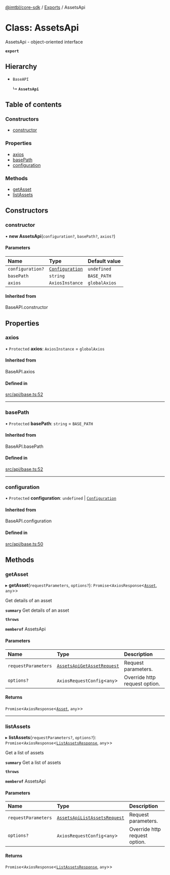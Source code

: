 [@imtbl/core-sdk](../README.md) / [Exports](../modules.md) / AssetsApi

# Class: AssetsApi

AssetsApi - object-oriented interface

**`export`** 

## Hierarchy

- `BaseAPI`

  ↳ **`AssetsApi`**

## Table of contents

### Constructors

- [constructor](AssetsApi.md#constructor)

### Properties

- [axios](AssetsApi.md#axios)
- [basePath](AssetsApi.md#basepath)
- [configuration](AssetsApi.md#configuration)

### Methods

- [getAsset](AssetsApi.md#getasset)
- [listAssets](AssetsApi.md#listassets)

## Constructors

### constructor

• **new AssetsApi**(`configuration?`, `basePath?`, `axios?`)

#### Parameters

| Name | Type | Default value |
| :------ | :------ | :------ |
| `configuration?` | [`Configuration`](Configuration.md) | `undefined` |
| `basePath` | `string` | `BASE_PATH` |
| `axios` | `AxiosInstance` | `globalAxios` |

#### Inherited from

BaseAPI.constructor

## Properties

### axios

• `Protected` **axios**: `AxiosInstance` = `globalAxios`

#### Inherited from

BaseAPI.axios

#### Defined in

[src/api/base.ts:52](https://github.com/immutable/imx-core-sdk/blob/7204457/src/api/base.ts#L52)

___

### basePath

• `Protected` **basePath**: `string` = `BASE_PATH`

#### Inherited from

BaseAPI.basePath

#### Defined in

[src/api/base.ts:52](https://github.com/immutable/imx-core-sdk/blob/7204457/src/api/base.ts#L52)

___

### configuration

• `Protected` **configuration**: `undefined` \| [`Configuration`](Configuration.md)

#### Inherited from

BaseAPI.configuration

#### Defined in

[src/api/base.ts:50](https://github.com/immutable/imx-core-sdk/blob/7204457/src/api/base.ts#L50)

## Methods

### getAsset

▸ **getAsset**(`requestParameters`, `options?`): `Promise`<`AxiosResponse`<[`Asset`](../interfaces/Asset.md), `any`\>\>

Get details of an asset

**`summary`** Get details of an asset

**`throws`** 

**`memberof`** AssetsApi

#### Parameters

| Name | Type | Description |
| :------ | :------ | :------ |
| `requestParameters` | [`AssetsApiGetAssetRequest`](../interfaces/AssetsApiGetAssetRequest.md) | Request parameters. |
| `options?` | `AxiosRequestConfig`<`any`\> | Override http request option. |

#### Returns

`Promise`<`AxiosResponse`<[`Asset`](../interfaces/Asset.md), `any`\>\>

___

### listAssets

▸ **listAssets**(`requestParameters?`, `options?`): `Promise`<`AxiosResponse`<[`ListAssetsResponse`](../interfaces/ListAssetsResponse.md), `any`\>\>

Get a list of assets

**`summary`** Get a list of assets

**`throws`** 

**`memberof`** AssetsApi

#### Parameters

| Name | Type | Description |
| :------ | :------ | :------ |
| `requestParameters` | [`AssetsApiListAssetsRequest`](../interfaces/AssetsApiListAssetsRequest.md) | Request parameters. |
| `options?` | `AxiosRequestConfig`<`any`\> | Override http request option. |

#### Returns

`Promise`<`AxiosResponse`<[`ListAssetsResponse`](../interfaces/ListAssetsResponse.md), `any`\>\>
